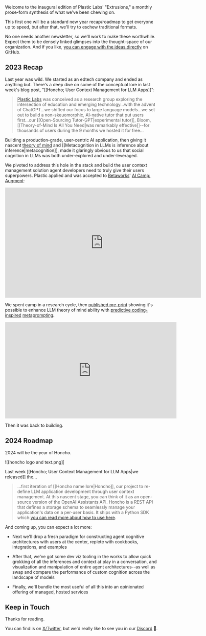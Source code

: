 Welcome to the inaugural edition of Plastic Labs' "Extrusions," a monthly prose-form synthesis of what we've been chewing on. 

This first one will be a standard new year recap/roadmap to get everyone up to speed, but after that, we'll try to eschew traditional formats. 

No one needs another newsletter, so we'll work to make these worthwhile. Expect them to be densely linked glimpses into the thought-space of our organization. And if you like, [you can engage with the ideas directly](https://github.com/plastic-labs/blog) on GitHub.

## 2023 Recap

Last year was wild. We started as an edtech company and ended as anything but. There's a deep dive on some of the conceptual lore in last week's blog post, "[[Honcho; User Context Management for LLM Apps]]":

>[Plastic Labs](https://plasticlabs.ai) was conceived as a research group exploring the intersection of education and emerging technology...with the advent of ChatGPT...we shifted our focus to large language models...we set out to build a non-skeuomorphic, AI-native tutor that put users first...our [[Open-Sourcing Tutor-GPT|experimental tutor]], Bloom, [[Theory-of-Mind Is All You Need|was remarkably effective]]--for thousands of users during the 9 months we hosted it for free...

Building a production-grade, user-centric AI application, then giving it nascent [theory of mind](https://arxiv.org/pdf/2304.11490.pdf) and [[Metacognition in LLMs is inference about inference|metacognition]], made it glaringly obvious to us that social cognition in LLMs was both under-explored and under-leveraged.

We pivoted to address this hole in the stack and build the user context management solution agent developers need to truly give their users superpowers. Plastic applied and was accepted to [Betaworks](https://www.betaworks.com/)' [AI Camp: Augment](https://techcrunch.com/2023/08/30/betaworks-goes-all-in-on-augmentative-ai-in-latest-camp-cohort-were-rabidly-interested/?guccounter=1):

<iframe src="https://player.vimeo.com/video/868985592?h=deff771ffe&color=F6F5F2&title=0&byline=0&portrait=0" width="640" height="360" frameborder="0" allow="autoplay; fullscreen; picture-in-picture" allowfullscreen></iframe>

We spent camp in a research cycle, then [published pre-print](https://arxiv.org/abs/2310.06983) showing it's possible to enhance LLM theory of mind ability with [predictive coding-inspired](https://js.langchain.com/docs/use_cases/agent_simulations/violation_of_expectations_chain) [metaprompting](https://arxiv.org/abs/2102.07350).

<iframe width="560" height="315" src="https://www.youtube.com/embed/PbuzqCdY0hg?si=OSujtqg44AK3y_W-" title="YouTube video player" frameborder="0" allow="accelerometer; autoplay; clipboard-write; encrypted-media; gyroscope; picture-in-picture; web-share" allowfullscreen></iframe>

Then it was back to building.

## 2024 Roadmap

2024 will be the year of Honcho.

![[honcho logo and text.png]]

Last week [[Honcho; User Context Management for LLM Apps|we released]] the...

 >...first iteration of [[Honcho name lore|Honcho]], our project to re-define LLM application development through user context management. At this nascent stage, you can think of it as an open-source version of the OpenAI Assistants API.  Honcho is a REST API that defines a storage schema to seamlessly manage your application's data on a per-user basis. It ships with a Python SDK which [you can read more about how to use here](https://github.com/plastic-labs/honcho/blob/main/README.md).

And coming up, you can expect a lot more:

- Next we'll drop a fresh paradigm for constructing agent cognitive architectures with users at the center, replete with cookbooks, integrations, and examples  

- After that, we've got some dev viz tooling in the works to allow quick grokking of all the inferences and context at play in a conversation, and visualization and manipulation of entire agent architectures--as well as swap and compare the performance of custom cognition across the landscape of models  

- Finally, we'll bundle the most useful of all this into an opinionated offering of managed, hosted services  

## Keep in Touch

Thanks for reading.

You can find is on [X/Twitter](https://twitter.com/plastic_labs), but we'd really like to see you in our [Discord](https://discord.gg/plasticlabs) 🫡.